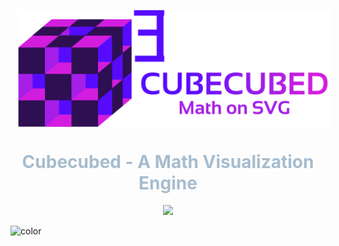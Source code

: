 <p align="center">
  <img
    width="500"
    src="./_media/cubed-horizontal.svg"
    align="center" hspace="12"
    alt="Cubecubed - A Math Visualization Engine"
  />
  <h1 align="center" style="color: #a6bcce">Cubecubed - A Math Visualization Engine</h1>
  <p align="center">
   <a href="https://www.npmjs.com/package/cubecubed">
        <img src="https://img.shields.io/npm/v/cubecubed?style=flat-square&logo=npm" />
   </a>
  </p>

</p>

<!-- background color -->

![color](#191a2a)
